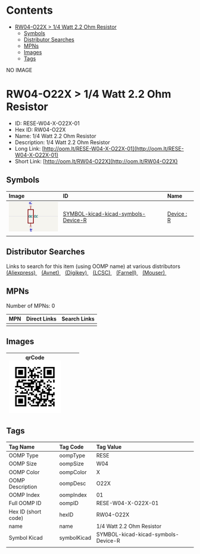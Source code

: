 



Contents
========

* [RW04-O22X > 1/4 Watt 2.2 Ohm Resistor](#rw04-o22x--14-watt-22-ohm-resistor)
	* [Symbols](#symbols)
	* [Distributor Searches](#distributor-searches)
	* [MPNs](#mpns)
	* [Images](#images)
	* [Tags](#tags)
  
NO IMAGE  
# RW04-O22X > 1/4 Watt 2.2 Ohm Resistor

- ID: RESE-W04-X-O22X-01
- Hex ID: RW04-O22X
- Name: 1/4 Watt 2.2 Ohm Resistor
- Description: 1/4 Watt 2.2 Ohm Resistor
- Long Link: [http://oom.lt/RESE-W04-X-O22X-01](http://oom.lt/RESE-W04-X-O22X-01)
- Short Link: [http://oom.lt/RW04-O22X](http://oom.lt/RW04-O22X)

## Symbols
  

|Image|ID|Name|
| :--- | :--- | :--- |
|[![](https://raw.githubusercontent.com/oomlout/oomlout_OOMP_eda_V2/main/SYMBOL/kicad/kicad-symbols/Device/R/image_140.png)](https://github.com/oomlout/oomlout_OOMP_eda_V2/tree/main/SYMBOL/kicad/kicad-symbols/Device/R/)|[SYMBOL-kicad-kicad-symbols-Device-R](https://github.com/oomlout/oomlout_OOMP_eda_V2/tree/main/SYMBOL/kicad/kicad-symbols/Device/R/)|[Device : R](https://github.com/oomlout/oomlout_OOMP_eda_V2/tree/main/SYMBOL/kicad/kicad-symbols/Device/R/)|
||||

## Distributor Searches
  
Links to search for this item (using OOMP name) at various distributors  
[(Aliexpress) ](https://www.aliexpress.com/wholesale?SearchText=11171/4+Watt+2.2+Ohm+Resistor)&nbsp;&nbsp;&nbsp;[(Avnet) ](https://www.avnet.com/shop/us/search/1/4+Watt+2.2+Ohm+Resistor)&nbsp;&nbsp;&nbsp;[(Digikey) ](https://www.digikey.co.uk/en/products/result?s=1/4+Watt+2.2+Ohm+Resistor)&nbsp;&nbsp;&nbsp;[(LCSC) ](https://www.lcsc.com/search?q=1/4+Watt+2.2+Ohm+Resistor)&nbsp;&nbsp;&nbsp;[(Farnell) ](https://uk.farnell.com/search?st=1/4+Watt+2.2+Ohm+Resistor)&nbsp;&nbsp;&nbsp;[(Mouser) ](https://www.mouser.com/c/?q=1/4+Watt+2.2+Ohm+Resistor)&nbsp;&nbsp;&nbsp;
## MPNs
  
Number of MPNs: 0  

|MPN|Direct Links|Search Links|
| :--- | :--- | :--- |
||||

## Images
  

|qrCode<br>[![](https://raw.githubusercontent.com/oomlout/oomlout_OOMP_parts_V2/main/RESE/W04/X/O22X/01/qrCode_140.png)](https://github.com/oomlout/oomlout_OOMP_parts_V2/tree/main/RESE/W04/X/O22X/01/qrCode.png)||||
| :---: | :---: | :---: | :---: |

## Tags
  

|Tag Name|Tag Code|Tag Value|
| :--- | :--- | :--- |
|OOMP Type|oompType|RESE|
|OOMP Size|oompSize|W04|
|OOMP Color|oompColor|X|
|OOMP Description|oompDesc|O22X|
|OOMP Index|oompIndex|01|
|Full OOMP ID|oompID|RESE-W04-X-O22X-01|
|Hex ID (short code)|hexID|RW04-O22X|
|name|name|1/4 Watt 2.2 Ohm Resistor|
|Symbol Kicad|symbolKicad|SYMBOL-kicad-kicad-symbols-Device-R|
||||
